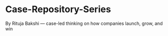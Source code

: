 # Case-Repository-Series
By Rituja Bakshi — case-led thinking on how companies launch, grow, and win

